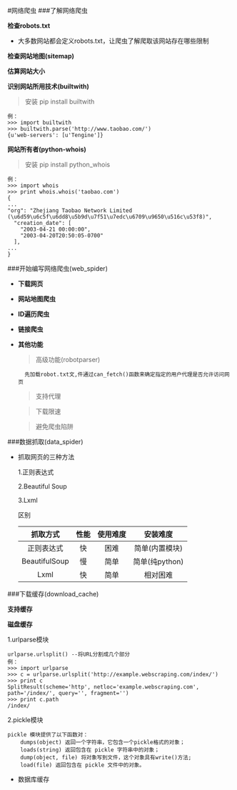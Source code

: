 #网络爬虫
###了解网络爬虫

**检查robots.txt**

- 大多数网站都会定义robots.txt，让爬虫了解爬取该网站存在哪些限制

**检查网站地图(sitemap)**

**估算网站大小**

**识别网站所用技术(builtwith)**

> 安装 pip install builtwith

	例：
	>>> import builtwith
	>>> builtwith.parse('http://www.taobao.com/')
	{u'web-servers': [u'Tengine']}
	
**网站所有者(python-whois)**

> 安装 pip install python_whois

	例：
	>>> import whois
	>>> print whois.whois('taobao.com')
	{
	...
	"org": "Zhejiang Taobao Network Limited (\u6d59\u6c5f\u6dd8\u5b9d\u7f51\u7edc\u6709\u9650\u516c\u53f8)",
	  "creation_date": [
	    "2003-04-21 00:00:00",
	    "2003-04-20T20:50:05-0700"
	  ],
	...
	}
	
###开始编写网络爬虫(web_spider)

- **下载网页**
- **网站地图爬虫**
- **ID遍历爬虫**
- **链接爬虫**
- **其他功能**

	> 高级功能(robotparser)
	
		先加载robot.txt文,件通过can_fetch()函数来确定指定的用户代理是否允许访问网页
	
	> 支持代理
	
	> 下载限速
	
	> 避免爬虫陷阱
	
###数据抓取(data_spider)

- 抓取网页的三种方法

	1.正则表达式
	
	2.Beautiful Soup
	
	3.Lxml
	
	区别
	
	|    抓取方式    |  性能   | 使用难度  |    安装难度    |
	| :-----------: | :-----:| :-----: | :-----------: |
	|    正则表达式   |   快   |   困难   | 简单(内置模块)  |
	| BeautifulSoup |   慢   |   简单   | 简单(纯python) |
	|      Lxml     |   快   |   简单   |     相对困难    |
	
###下载缓存(download_cache)

**支持缓存**

**磁盘缓存**

1.urlparse模块

	urlparse.urlsplit()	--将URL分割成几个部分
	例：
	>>> import urlparse
	>>> c = urlparse.urlsplit('http://example.webscraping.com/index/')
	>>> print c
	SplitResult(scheme='http', netloc='example.webscraping.com', path='/index/', query='', fragment='')
	>>> print c.path
	/index/
	
2.pickle模块

	pickle 模块提供了以下函数对： 
		dumps(object) 返回一个字符串，它包含一个pickle格式的对象； 
		loads(string) 返回包含在 pickle 字符串中的对象； 
		dump(object, file) 将对象写到文件，这个对象具有write()方法;
		load(file) 返回包含在 pickle 文件中的对象。
	
- 数据库缓存
